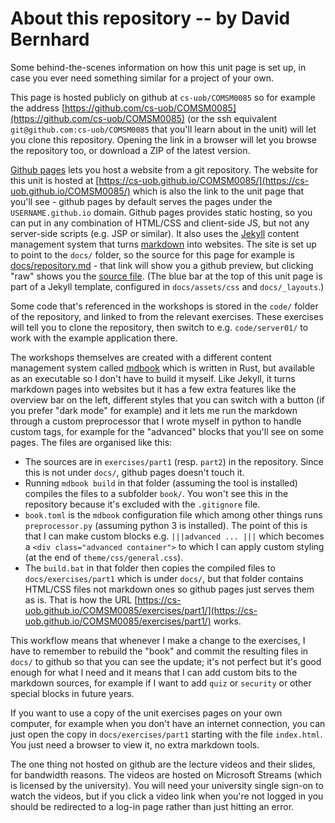 # About this repository -- by David Bernhard

Some behind-the-scenes information on how this unit page is set up, in case you ever need something similar for a project of your own.

This page is hosted publicly on github at `cs-uob/COMSM0085` so for example the address [https://github.com/cs-uob/COMSM0085](https://github.com/cs-uob/COMSM0085) (or the ssh equivalent `git@github.com:cs-uob/COMSM0085` that you'll learn about in the unit) will let you clone this repository. Opening the link in a browser will let you browse the repository too, or download a ZIP of the latest version.

[Github pages](https://pages.github.com/) lets you host a website from a git repository. The website for this unit is hosted at [https://cs-uob.github.io/COMSM0085/](https://cs-uob.github.io/COMSM0085/) which is also the link to the unit page that you'll see - github pages by default serves the pages under the `USERNAME.github.io` domain. Github pages provides static hosting, so you can put in any combination of HTML/CSS and client-side JS, but not any server-side scripts (e.g. JSP or similar). It also uses the [Jekyll](https://jekyllrb.com/) content management system that turns [markdown](https://www.markdownguide.org/basic-syntax/) into websites. The site is set up to point to the `docs/` folder, so the source for this page for example is [docs/repository.md](https://github.com/cs-uob/COMSM0085/blob/master/docs/repository.md) - that link will show you a github preview, but clicking "raw" shows you the [source file](https://raw.githubusercontent.com/cs-uob/COMSM0085/master/docs/repository.md). (The blue bar at the top of this unit page is part of a Jekyll template, configured in `docs/assets/css` and `docs/_layouts`.)

Some code that's referenced in the workshops is stored in the `code/` folder of the repository, and linked to from the relevant exercises. These exercises will tell you to clone the repository, then switch to e.g. `code/server01/` to work with the example application there.

The workshops themselves are created with a different content management system called [mdbook](https://rust-lang.github.io/mdBook/) which is written in Rust, but available as an executable so I don't have to build it myself. Like Jekyll, it turns markdown pages into websites but it has a few extra features like the overview bar on the left, different styles that you can switch with a button (if you prefer "dark mode" for example) and it lets me run the markdown through a custom preprocessor that I wrote myself in python to handle custom tags, for example for the "advanced" blocks that you'll see on some pages. The files are organised like this:

  - The sources are in `exercises/part1` (resp. `part2`) in the repository. Since this is not under `docs/`, github pages doesn't touch it.
  - Running `mdbook build` in that folder (assuming the tool is installed) compiles the files to a subfolder `book/`. You won't see this in the repository because it's excluded with the `.gitignore` file.
  - `book.toml` is the `mdbook` configuration file which among other things runs `preprocessor.py` (assuming python 3 is installed). The point of this is that I can make custom blocks e.g. `|||advanced ... |||` which becomes a `<div class="advanced container">` to which I can apply custom styling (at the end of `theme/css/general.css`).
  - The `build.bat` in that folder then copies the compiled files to `docs/exercises/part1` which is under `docs/`, but that folder contains HTML/CSS files not markdown ones so github pages just serves them as is. That is how the URL [https://cs-uob.github.io/COMSM0085/exercises/part1/](https://cs-uob.github.io/COMSM0085/exercises/part1/) works.

This workflow means that whenever I make a change to the exercises, I have to remember to rebuild the "book" and commit the resulting files in `docs/` to github so that you can see the update; it's not perfect but it's good enough for what I need and it means that I can add custom bits to the markdown sources, for example if I want to add `quiz` or `security` or other special blocks in future years.

If you want to use a copy of the unit exercises pages on your own computer, for example when you don't have an internet connection, you can just open the copy in `docs/exercises/part1` starting with the file `index.html`. You just need a browser to view it, no extra markdown tools.

The one thing not hosted on github are the lecture videos and their slides, for bandwidth reasons. The videos are hosted on Microsoft Streams (which is licensed by the university). You will need your university single sign-on to watch the videos, but if you click a video link when you're not logged in you should be redirected to a log-in page rather than just hitting an error. 
